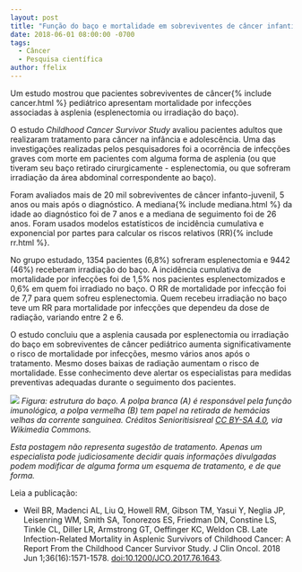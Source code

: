 ```yaml
---
layout: post
title: "Função do baço e mortalidade em sobreviventes de câncer infantil"
date: 2018-06-01 08:00:00 -0700
tags:
  - Câncer
  - Pesquisa científica
author: ffelix
---
```

Um estudo mostrou que pacientes sobreviventes de câncer{% include cancer.html %} pediátrico apresentam mortalidade por infecções associadas à asplenia (esplenectomia
ou irradiação do baço).
<!--more-->

O estudo _Childhood Cancer Survivor Study_ avaliou pacientes adultos que realizaram tratamento para câncer na infância e adolescência. Uma
das investigações realizadas pelos pesquisadores foi a ocorrência de infecções graves com morte em pacientes com alguma forma de asplenia (ou
que tiveram seu baço retirado cirurgicamente - esplenectomia, ou que sofreram irradiação da área abdominal correspondente ao baço).

Foram avaliados mais de 20 mil sobreviventes de câncer infanto-juvenil, 5 anos ou mais após o diagnóstico. A mediana{% include mediana.html %} da idade ao diagnóstico foi de 7 anos e a mediana de seguimento foi de 26 anos. Foram usados modelos estatísticos de incidência cumulativa e exponencial por partes para calcular os riscos relativos (RR){% include rr.html %}.

No grupo estudado, 1354 pacientes (6,8%) sofreram esplenectomia e 9442 (46%) receberam irradiação do baço. A incidência cumulativa de mortalidade por infecções foi de 1,5% nos pacientes esplenectomizados e 0,6% em quem foi irradiado no baço. O RR de mortalidade por infecção foi de 7,7 para quem sofreu esplenectomia. Quem recebeu irradiação no baço teve um RR para mortalidade por infecções que dependeu da dose de radiação, variando entre 2 e 6.

O estudo concluiu que a asplenia causada por esplenectomia ou irradiação do baço em sobreviventes de câncer pediátrico aumenta significativamente o risco de mortalidade por infecções, mesmo vários anos após o tratamento. Mesmo doses baixas de radiação aumentam o risco de mortalidade. Esse conhecimento deve alertar os especialistas para medidas preventivas adequadas durante o seguimento dos pacientes.

![](https://upload.wikimedia.org/wikipedia/commons/4/41/Red_Pulp_and_White_Pulp_of_the_Spleen.jpg)
_Figura: estrutura do baço. A polpa branca (A) é responsável pela função imunológica, a polpa vermelha (B) tem papel na retirada de hemácias velhas da corrente sanguínea. Créditos Senioritisisreal [CC BY-SA 4.0](https://creativecommons.org/licenses/by-sa/4.0), via Wikimedia Commons._

_Esta postagem não representa sugestão de tratamento. Apenas um especialista pode judiciosamente decidir quais informações divulgadas podem modificar de alguma forma um esquema de tratamento, e de que forma._

Leia a publicação:
- Weil BR, Madenci AL, Liu Q, Howell RM, Gibson TM, Yasui Y, Neglia JP,
Leisenring WM, Smith SA, Tonorezos ES, Friedman DN, Constine LS, Tinkle CL,
Diller LR, Armstrong GT, Oeffinger KC, Weldon CB. Late Infection-Related
Mortality in Asplenic Survivors of Childhood Cancer: A Report From the Childhood
Cancer Survivor Study. J Clin Oncol. 2018 Jun 1;36(16):1571-1578. [doi:10.1200/JCO.2017.76.1643](http://doi.org/10.1200/JCO.2017.76.1643).
